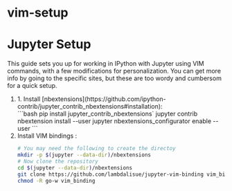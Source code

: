 # vim-setup





# Jupyter Setup

This guide sets you up for working in IPython with Jupyter using VIM commands, with a few modifications for personalization.  You can get more info by going to the specific sites, but these are too wordy and cumbersom for a quick setup.

<ol>
<li> 1. Install [nbextensions](https://github.com/ipython-contrib/jupyter_contrib_nbextensions#installation):</li>
```bash  
pip install jupyter_contrib_nbextensions`        
jupyter contrib nbextension install --user
jupyter nbextensions_configurator enable --user
```

<li> Install VIM bindings :</li>
  
```bash
# You may need the following to create the directoy
mkdir -p $(jupyter --data-dir)/nbextensions
# Now clone the repository
cd $(jupyter --data-dir)/nbextensions
git clone https://github.com/lambdalisue/jupyter-vim-binding vim_binding
chmod -R go-w vim_binding
```
  
</ol>
